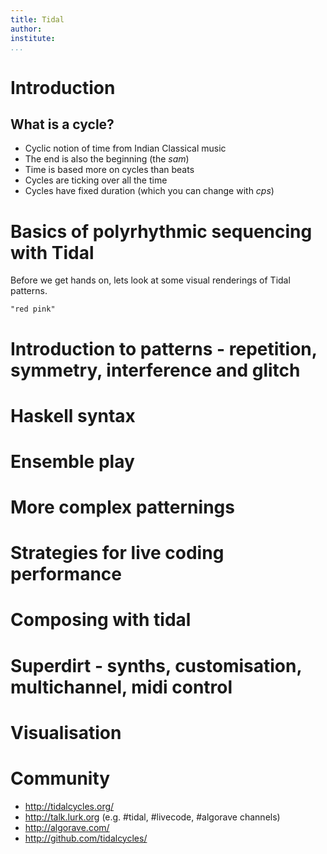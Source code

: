 ```yaml
---
title: Tidal
author:
institute:
...
```


# Introduction

## What is a cycle?

* Cyclic notion of time from Indian Classical music
* The end is also the beginning (the *sam*)
* Time is based more on cycles than beats
* Cycles are ticking over all the time
* Cycles have fixed duration (which you can change with *cps*)


# Basics of polyrhythmic sequencing with Tidal

Before we get hands on, lets look at some visual renderings of Tidal patterns.

```{.haskell render="colour"}
"red pink"
```

# Introduction to patterns - repetition, symmetry, interference and glitch

# Haskell syntax

# Ensemble play

# More complex patternings

# Strategies for live coding performance

# Composing with tidal

# Superdirt - synths, customisation, multichannel, midi control

# Visualisation

# Community

* http://tidalcycles.org/
* http://talk.lurk.org (e.g. #tidal, #livecode, #algorave channels)
* http://algorave.com/
* http://github.com/tidalcycles/
